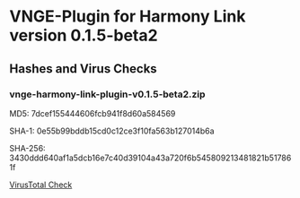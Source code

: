 # VNGE-Plugin for Harmony Link version 0.1.5-beta2



## Hashes and Virus Checks

### vnge-harmony-link-plugin-v0.1.5-beta2.zip
MD5: 7dcef155444606fcb941f8d60a584569

SHA-1: 0e55b99bddb15cd0c12ce3f10fa563b127014b6a

SHA-256: 3430ddd640af1a5dcb16e7c40d39104a43a720f6b545809213481821b517861f

[VirusTotal Check](https://www.virustotal.com/gui/file/3430ddd640af1a5dcb16e7c40d39104a43a720f6b545809213481821b517861f)
